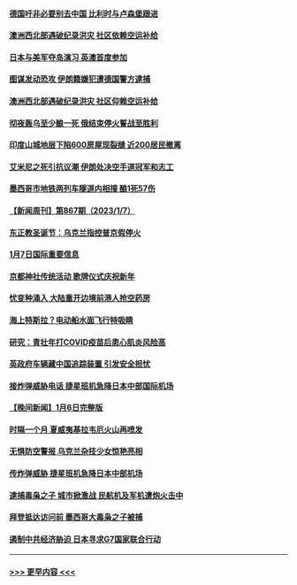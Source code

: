 #### [德国吁非必要别去中国 比利时与卢森堡跟进](../pages/prog202/a103620215.md?t=01090343) 
#### [澳洲西北部遇破纪录洪灾 社区依赖空运补给](../pages/prog202/a103620153.md?t=01090343) 
#### [日本与美军夺岛演习 英澳首度参加](../pages/prog202/a103620155.md?t=01090343) 
#### [图谋发动恐攻 伊朗籍嫌犯遭德国警方逮捕](../pages/prog202/a103620151.md?t=01090343) 
#### [澳洲西北部遇破纪录洪灾 社区仰赖空运补给](../pages/prog202/a103620017.md?t=01090343) 
#### [彻夜轰乌至少酿一死 俄结束停火誓战至胜利](../pages/prog202/a103620007.md?t=01090343) 
#### [印度山城地层下陷600房屋现裂缝 近200居民撤离](../pages/prog202/a103619967.md?t=01090343) 
#### [艾米尼之死引抗议潮 伊朗处决空手道冠军和志工](../pages/prog202/a103619945.md?t=01090343) 
#### [墨西哥市地铁两列车隧道内相撞 酿1死57伤](../pages/prog202/a103619937.md?t=01090343) 
#### [【新闻周刊】第867期（2023/1/7）](../pages/prog202/a103619857.md?t=01090343) 
#### [东正教圣诞节：乌克兰指控普京假停火](../pages/prog202/a103619741.md?t=01090343) 
#### [1月7日国际重要信息](../pages/prog202/a103619736.md?t=01090343) 
#### [京都神社传统活动 歌牌仪式庆祝新年](../pages/prog202/a103619620.md?t=01090343) 
#### [忧变种涌入 大陆重开边境前港人抢空药房](../pages/prog202/a103619386.md?t=01090343) 
#### [海上特斯拉？电动船水面飞行特吸睛](../pages/prog202/a103619477.md?t=01090343) 
#### [研究：青壮年打COVID疫苗后患心肌炎风险高](../pages/prog202/a103619391.md?t=01090343) 
#### [英政府车辆藏中国追踪装置 引发安全担忧](../pages/prog202/a103619395.md?t=01090343) 
#### [接炸弹威胁电话 捷星班机急降日本中部国际机场](../pages/prog202/a103619334.md?t=01090343) 
#### [【晚间新闻】1月6日完整版](../pages/prog202/a103619138.md?t=01090343) 
#### [时隔一个月 夏威夷基拉韦厄火山再喷发](../pages/prog202/a103619010.md?t=01090343) 
#### [无惧防空警报 乌克兰杂技少女惊艳亮相](../pages/prog202/a103619033.md?t=01090343) 
#### [传炸弹威胁 捷星班机急降日本中部机场](../pages/prog202/a103619094.md?t=01090343) 
#### [逮捕毒枭之子 城市掀激战 民航机及军机遭炮火击中](../pages/prog202/a103618988.md?t=01090343) 
#### [拜登抵达访问前 墨西哥大毒枭之子被捕](../pages/prog202/a103618805.md?t=01090343) 
#### [遏制中共经济胁迫 日本寻求G7国家联合行动](../pages/prog202/a103618809.md?t=01090343) 

----
#### [ >>> 更早内容 <<< ](../indexes/prog202-earlier.md)
